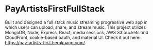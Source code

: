 # PayArtistsFirstFullStack
Built and designed a full stack music streaming progressive web app in which users can upload, share, and stream music. This project utilizes MongoDB, Node, Express, React, media sessions, AWS S3 buckets and CloudFront, cookie-based oauth, and material UI. Check it out here: https://pay-artists-first.herokuapp.com/.

